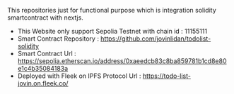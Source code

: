 This repositories just for functional purpose which is integration solidity smartcontract with nextjs.

- This Website only support Sepolia Testnet with chain id : 11155111
- Smart Contract Repository : https://github.com/jovinlidan/todolist-solidity
- Smart Contract Url : https://sepolia.etherscan.io/address/0xaeedcb83c8ba859781b1cd8e80e1c4b35084183a
- Deployed with Fleek on IPFS Protocol Url : https://todo-list-jovin.on.fleek.co/

  
